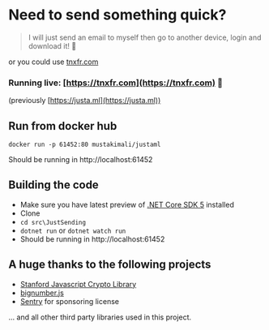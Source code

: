 # Need to send something quick?

> I will just send an email to myself then go to another device, login and download it! 🥳

or you could use [tnxfr.com](https://tnxfr.com)

### Running live: [https://tnxfr.com](https://tnxfr.com)  🚀

(previously [https://justa.ml](https://justa.ml))

## Run from docker hub

```
docker run -p 61452:80 mustakimali/justaml
```
Should be running in http://localhost:61452

## Building the code
* Make sure you have latest preview of [.NET Core SDK 5](https://www.microsoft.com/net/download/core) installed
* Clone
* `cd src\JustSending`
* `dotnet run` or `dotnet watch run`
* Should be running in http://localhost:61452

## A huge thanks to the following projects

* [Stanford Javascript Crypto Library ](https://github.com/bitwiseshiftleft/sjcl)
* [bignumber.js](https://github.com/MikeMcl/bignumber.js)
* [Sentry](https://sentry.io) for sponsoring license

... and all other third party libraries used in this project.
